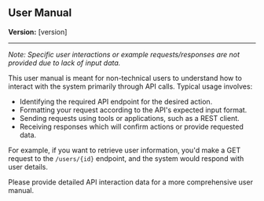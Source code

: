 ## User Manual

**Version:** [version]

---

*Note: Specific user interactions or example requests/responses are not provided due to lack of input data.*

This user manual is meant for non-technical users to understand how to interact with the system primarily through API calls. Typical usage involves:

- Identifying the required API endpoint for the desired action.
- Formatting your request according to the API's expected input format.
- Sending requests using tools or applications, such as a REST client.
- Receiving responses which will confirm actions or provide requested data.

For example, if you want to retrieve user information, you'd make a GET request to the `/users/{id}` endpoint, and the system would respond with user details.

Please provide detailed API interaction data for a more comprehensive user manual.